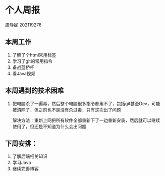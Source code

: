 # 个人周报

周静妮 202119276

## 本周工作

1.   了解了个html常用标签 
2.  学习了git的常用指令 
3.   备战蓝桥杯 
4.   看Java视频 

 ## 本周遇到的技术困难 

1.  把电脑杀了一遍毒，然后整个电脑很多指令都用不了，包括git甚至Dev，可能被清除了，但之前也不是没有杀过毒，只有这次出了问题 

    解决方法：重新上网把所有软件全部重新下了一边重新安装，然后就可以继续使用了，但还是不知道为什么会出问题 

## 下周安排：

1.  了解后端相关知识 
2.  学习Java 
3.  继续完善博客
